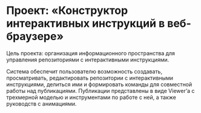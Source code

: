 # Проект: «Конструктор интерактивных инструкций в веб-браузере»

Цель проекта: организация информационного пространства для управления репозиториями с интерактивными инструкциями.

Система обеспечит пользователю возможность создавать, просматривать, редактировать репозитории с интерактивными инструкциями, делиться ими и формировать команды для совместной работы над публикациями.
Публикации представлены в виде Viewer’а с трехмерной моделью и инструментами по работе с ней, а также руководств с анимациями.

